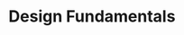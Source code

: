 ---
layout: project
type: project
title: Design Fundamentals
projecturl: UX Assignment.pdf
# All dates must be YYYY-MM-DD format!
# date: 2015-07-01
# labels
summary: USer Journey map & User experience improvement.
---